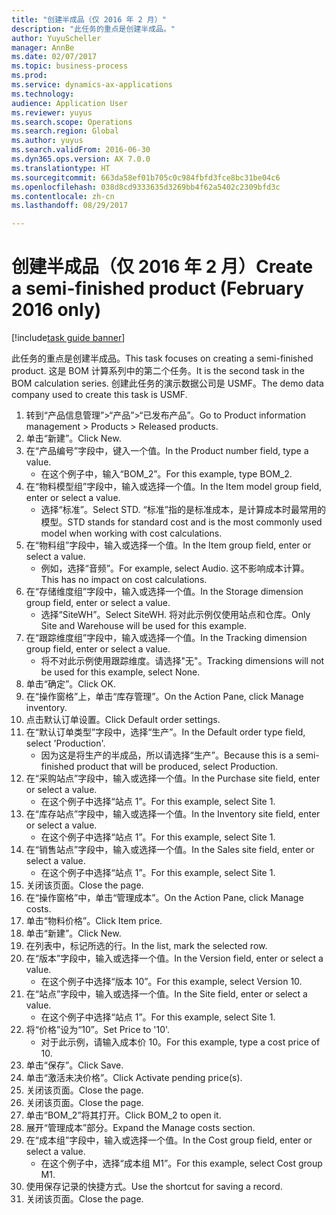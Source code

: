```yaml
--- 
title: "创建半成品（仅 2016 年 2 月）"
description: "此任务的重点是创建半成品。"
author: YuyuScheller
manager: AnnBe
ms.date: 02/07/2017
ms.topic: business-process
ms.prod: 
ms.service: dynamics-ax-applications
ms.technology: 
audience: Application User
ms.reviewer: yuyus
ms.search.scope: Operations
ms.search.region: Global
ms.author: yuyus
ms.search.validFrom: 2016-06-30
ms.dyn365.ops.version: AX 7.0.0
ms.translationtype: HT
ms.sourcegitcommit: 663da58ef01b705c0c984fbfd3fce8bc31be04c6
ms.openlocfilehash: 038d8cd9333635d3269bb4f62a5402c2309bfd3c
ms.contentlocale: zh-cn
ms.lasthandoff: 08/29/2017

---
```

# <a name="create-a-semi-finished-product-february-2016-only"></a><span data-ttu-id="7431f-103">创建半成品（仅 2016 年 2 月）</span><span class="sxs-lookup"><span data-stu-id="7431f-103">Create a semi-finished product (February 2016 only)</span></span>

[!include[task guide banner](../../includes/task-guide-banner.md)]

<span data-ttu-id="7431f-104">此任务的重点是创建半成品。</span><span class="sxs-lookup"><span data-stu-id="7431f-104">This task focuses on creating a semi-finished product.</span></span> <span data-ttu-id="7431f-105">这是 BOM 计算系列中的第二个任务。</span><span class="sxs-lookup"><span data-stu-id="7431f-105">It is the second task in the BOM calculation series.</span></span> <span data-ttu-id="7431f-106">创建此任务的演示数据公司是 USMF。</span><span class="sxs-lookup"><span data-stu-id="7431f-106">The demo data company used to create this task is USMF.</span></span>

1. <span data-ttu-id="7431f-107">转到“产品信息管理”>“产品”>“已发布产品”。</span><span class="sxs-lookup"><span data-stu-id="7431f-107">Go to Product information management > Products > Released products.</span></span>
2. <span data-ttu-id="7431f-108">单击“新建”。</span><span class="sxs-lookup"><span data-stu-id="7431f-108">Click New.</span></span>
3. <span data-ttu-id="7431f-109">在“产品编号”字段中，键入一个值。</span><span class="sxs-lookup"><span data-stu-id="7431f-109">In the Product number field, type a value.</span></span>
    * <span data-ttu-id="7431f-110">在这个例子中，输入“BOM_2”。</span><span class="sxs-lookup"><span data-stu-id="7431f-110">For this example, type BOM_2.</span></span>  
4. <span data-ttu-id="7431f-111">在“物料模型组”字段中，输入或选择一个值。</span><span class="sxs-lookup"><span data-stu-id="7431f-111">In the Item model group field, enter or select a value.</span></span>
    * <span data-ttu-id="7431f-112">选择“标准”。</span><span class="sxs-lookup"><span data-stu-id="7431f-112">Select STD.</span></span> <span data-ttu-id="7431f-113">“标准”指的是标准成本，是计算成本时最常用的模型。</span><span class="sxs-lookup"><span data-stu-id="7431f-113">STD stands for standard cost and is the most commonly used model when working with cost calculations.</span></span>  
5. <span data-ttu-id="7431f-114">在“物料组”字段中，输入或选择一个值。</span><span class="sxs-lookup"><span data-stu-id="7431f-114">In the Item group field, enter or select a value.</span></span>
    * <span data-ttu-id="7431f-115">例如，选择“音频”。</span><span class="sxs-lookup"><span data-stu-id="7431f-115">For example, select Audio.</span></span> <span data-ttu-id="7431f-116">这不影响成本计算。</span><span class="sxs-lookup"><span data-stu-id="7431f-116">This has no impact on cost calculations.</span></span>  
6. <span data-ttu-id="7431f-117">在“存储维度组”字段中，输入或选择一个值。</span><span class="sxs-lookup"><span data-stu-id="7431f-117">In the Storage dimension group field, enter or select a value.</span></span>
    * <span data-ttu-id="7431f-118">选择“SiteWH”。</span><span class="sxs-lookup"><span data-stu-id="7431f-118">Select SiteWH.</span></span> <span data-ttu-id="7431f-119">将对此示例仅使用站点和仓库。</span><span class="sxs-lookup"><span data-stu-id="7431f-119">Only Site and Warehouse will be used for this example.</span></span>  
7. <span data-ttu-id="7431f-120">在“跟踪维度组”字段中，输入或选择一个值。</span><span class="sxs-lookup"><span data-stu-id="7431f-120">In the Tracking dimension group field, enter or select a value.</span></span>
    * <span data-ttu-id="7431f-121">将不对此示例使用跟踪维度。请选择"无"。</span><span class="sxs-lookup"><span data-stu-id="7431f-121">Tracking dimensions will not be used for this example, select None.</span></span>  
8. <span data-ttu-id="7431f-122">单击“确定”。</span><span class="sxs-lookup"><span data-stu-id="7431f-122">Click OK.</span></span>
9. <span data-ttu-id="7431f-123">在“操作窗格”上，单击“库存管理”。</span><span class="sxs-lookup"><span data-stu-id="7431f-123">On the Action Pane, click Manage inventory.</span></span>
10. <span data-ttu-id="7431f-124">点击默认订单设置。</span><span class="sxs-lookup"><span data-stu-id="7431f-124">Click Default order settings.</span></span>
11. <span data-ttu-id="7431f-125">在“默认订单类型”字段中，选择“生产”。</span><span class="sxs-lookup"><span data-stu-id="7431f-125">In the Default order type field, select 'Production'.</span></span>
    * <span data-ttu-id="7431f-126">因为这是将生产的半成品，所以请选择“生产”。</span><span class="sxs-lookup"><span data-stu-id="7431f-126">Because this is a semi-finished product that will be produced, select Production.</span></span>  
12. <span data-ttu-id="7431f-127">在“采购站点”字段中，输入或选择一个值。</span><span class="sxs-lookup"><span data-stu-id="7431f-127">In the Purchase site field, enter or select a value.</span></span>
    * <span data-ttu-id="7431f-128">在这个例子中选择“站点 1”。</span><span class="sxs-lookup"><span data-stu-id="7431f-128">For this example, select Site 1.</span></span>  
13. <span data-ttu-id="7431f-129">在“库存站点”字段中，输入或选择一个值。</span><span class="sxs-lookup"><span data-stu-id="7431f-129">In the Inventory site field, enter or select a value.</span></span>
    * <span data-ttu-id="7431f-130">在这个例子中选择“站点 1”。</span><span class="sxs-lookup"><span data-stu-id="7431f-130">For this example, select Site 1.</span></span>  
14. <span data-ttu-id="7431f-131">在“销售站点”字段中，输入或选择一个值。</span><span class="sxs-lookup"><span data-stu-id="7431f-131">In the Sales site field, enter or select a value.</span></span>
    * <span data-ttu-id="7431f-132">在这个例子中选择“站点 1”。</span><span class="sxs-lookup"><span data-stu-id="7431f-132">For this example, select Site 1.</span></span>  
15. <span data-ttu-id="7431f-133">关闭该页面。</span><span class="sxs-lookup"><span data-stu-id="7431f-133">Close the page.</span></span>
16. <span data-ttu-id="7431f-134">在“操作窗格”中，单击“管理成本”。</span><span class="sxs-lookup"><span data-stu-id="7431f-134">On the Action Pane, click Manage costs.</span></span>
17. <span data-ttu-id="7431f-135">单击“物料价格”。</span><span class="sxs-lookup"><span data-stu-id="7431f-135">Click Item price.</span></span>
18. <span data-ttu-id="7431f-136">单击“新建”。</span><span class="sxs-lookup"><span data-stu-id="7431f-136">Click New.</span></span>
19. <span data-ttu-id="7431f-137">在列表中，标记所选的行。</span><span class="sxs-lookup"><span data-stu-id="7431f-137">In the list, mark the selected row.</span></span>
20. <span data-ttu-id="7431f-138">在“版本”字段中，输入或选择一个值。</span><span class="sxs-lookup"><span data-stu-id="7431f-138">In the Version field, enter or select a value.</span></span>
    * <span data-ttu-id="7431f-139">在这个例子中选择“版本 10”。</span><span class="sxs-lookup"><span data-stu-id="7431f-139">For this example, select Version 10.</span></span>  
21. <span data-ttu-id="7431f-140">在“站点”字段中，输入或选择一个值。</span><span class="sxs-lookup"><span data-stu-id="7431f-140">In the Site field, enter or select a value.</span></span>
    * <span data-ttu-id="7431f-141">在这个例子中选择“站点 1”。</span><span class="sxs-lookup"><span data-stu-id="7431f-141">For this example, select Site 1.</span></span>  
22. <span data-ttu-id="7431f-142">将“价格”设为“10”。</span><span class="sxs-lookup"><span data-stu-id="7431f-142">Set Price to '10'.</span></span>
    * <span data-ttu-id="7431f-143">对于此示例，请输入成本价 10。</span><span class="sxs-lookup"><span data-stu-id="7431f-143">For this example, type a cost price of 10.</span></span>  
23. <span data-ttu-id="7431f-144">单击“保存”。</span><span class="sxs-lookup"><span data-stu-id="7431f-144">Click Save.</span></span>
24. <span data-ttu-id="7431f-145">单击“激活未决价格”。</span><span class="sxs-lookup"><span data-stu-id="7431f-145">Click Activate pending price(s).</span></span>
25. <span data-ttu-id="7431f-146">关闭该页面。</span><span class="sxs-lookup"><span data-stu-id="7431f-146">Close the page.</span></span>
26. <span data-ttu-id="7431f-147">关闭该页面。</span><span class="sxs-lookup"><span data-stu-id="7431f-147">Close the page.</span></span>
27. <span data-ttu-id="7431f-148">单击“BOM_2”将其打开。</span><span class="sxs-lookup"><span data-stu-id="7431f-148">Click BOM_2 to open it.</span></span>
28. <span data-ttu-id="7431f-149">展开“管理成本”部分。</span><span class="sxs-lookup"><span data-stu-id="7431f-149">Expand the Manage costs section.</span></span>
29. <span data-ttu-id="7431f-150">在“成本组”字段中，输入或选择一个值。</span><span class="sxs-lookup"><span data-stu-id="7431f-150">In the Cost group field, enter or select a value.</span></span>
    * <span data-ttu-id="7431f-151">在这个例子中，选择“成本组 M1”。</span><span class="sxs-lookup"><span data-stu-id="7431f-151">For this example, select Cost group M1.</span></span>  
30. <span data-ttu-id="7431f-152">使用保存记录的快捷方式。</span><span class="sxs-lookup"><span data-stu-id="7431f-152">Use the shortcut for saving a record.</span></span>
31. <span data-ttu-id="7431f-153">关闭该页面。</span><span class="sxs-lookup"><span data-stu-id="7431f-153">Close the page.</span></span>


